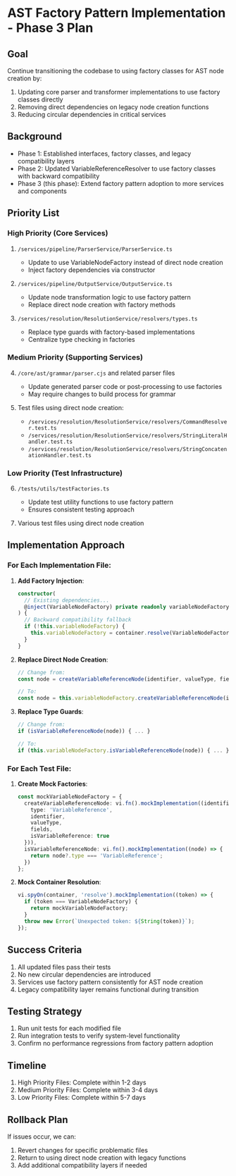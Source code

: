 # AST Factory Pattern Implementation - Phase 3 Plan

## Goal

Continue transitioning the codebase to using factory classes for AST node creation by:

1. Updating core parser and transformer implementations to use factory classes directly
2. Removing direct dependencies on legacy node creation functions
3. Reducing circular dependencies in critical services

## Background

- Phase 1: Established interfaces, factory classes, and legacy compatibility layers
- Phase 2: Updated VariableReferenceResolver to use factory classes with backward compatibility
- Phase 3 (this phase): Extend factory pattern adoption to more services and components

## Priority List

### High Priority (Core Services)

1. `/services/pipeline/ParserService/ParserService.ts`
   - Update to use VariableNodeFactory instead of direct node creation
   - Inject factory dependencies via constructor

2. `/services/pipeline/OutputService/OutputService.ts`
   - Update node transformation logic to use factory pattern
   - Replace direct node creation with factory methods

3. `/services/resolution/ResolutionService/resolvers/types.ts`
   - Replace type guards with factory-based implementations
   - Centralize type checking in factories

### Medium Priority (Supporting Services)

4. `/core/ast/grammar/parser.cjs` and related parser files
   - Update generated parser code or post-processing to use factories
   - May require changes to build process for grammar

5. Test files using direct node creation:
   - `/services/resolution/ResolutionService/resolvers/CommandResolver.test.ts`
   - `/services/resolution/ResolutionService/resolvers/StringLiteralHandler.test.ts`
   - `/services/resolution/ResolutionService/resolvers/StringConcatenationHandler.test.ts`

### Low Priority (Test Infrastructure)

6. `/tests/utils/testFactories.ts`
   - Update test utility functions to use factory pattern
   - Ensures consistent testing approach

7. Various test files using direct node creation

## Implementation Approach

### For Each Implementation File:

1. **Add Factory Injection**:
   ```typescript
   constructor(
     // Existing dependencies...
     @inject(VariableNodeFactory) private readonly variableNodeFactory?: VariableNodeFactory
   ) {
     // Backward compatibility fallback
     if (!this.variableNodeFactory) {
       this.variableNodeFactory = container.resolve(VariableNodeFactory);
     }
   }
   ```

2. **Replace Direct Node Creation**:
   ```typescript
   // Change from:
   const node = createVariableReferenceNode(identifier, valueType, fields);
   
   // To:
   const node = this.variableNodeFactory.createVariableReferenceNode(identifier, valueType, fields);
   ```

3. **Replace Type Guards**:
   ```typescript
   // Change from:
   if (isVariableReferenceNode(node)) { ... }
   
   // To:
   if (this.variableNodeFactory.isVariableReferenceNode(node)) { ... }
   ```

### For Each Test File:

1. **Create Mock Factories**:
   ```typescript
   const mockVariableNodeFactory = {
     createVariableReferenceNode: vi.fn().mockImplementation((identifier, valueType, fields) => ({
       type: 'VariableReference',
       identifier,
       valueType,
       fields,
       isVariableReference: true
     })),
     isVariableReferenceNode: vi.fn().mockImplementation((node) => {
       return node?.type === 'VariableReference';
     })
   };
   ```

2. **Mock Container Resolution**:
   ```typescript
   vi.spyOn(container, 'resolve').mockImplementation((token) => {
     if (token === VariableNodeFactory) {
       return mockVariableNodeFactory;
     }
     throw new Error(`Unexpected token: ${String(token)}`);
   });
   ```

## Success Criteria

1. All updated files pass their tests
2. No new circular dependencies are introduced
3. Services use factory pattern consistently for AST node creation
4. Legacy compatibility layer remains functional during transition

## Testing Strategy

1. Run unit tests for each modified file
2. Run integration tests to verify system-level functionality
3. Confirm no performance regressions from factory pattern adoption

## Timeline

1. High Priority Files: Complete within 1-2 days
2. Medium Priority Files: Complete within 3-4 days
3. Low Priority Files: Complete within 5-7 days

## Rollback Plan

If issues occur, we can:
1. Revert changes for specific problematic files
2. Return to using direct node creation with legacy functions
3. Add additional compatibility layers if needed